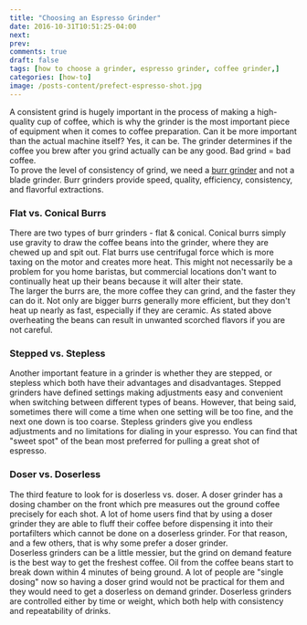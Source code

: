 ```yaml
---
title: "Choosing an Espresso Grinder"
date: 2016-10-31T10:51:25-04:00
next: 
prev: 
comments: true
draft: false
tags: [how to choose a grinder, espresso grinder, coffee grinder,]
categories: [how-to]
image: /posts-content/prefect-espresso-shot.jpg
---
```


<!-- LACEY "HOW TO CHOOSE THE RIGHT GRINDER" -->
<p>A consistent grind is hugely important in the process of making a high-quality cup of coffee, which is why the grinder is the most important piece of equipment when it comes to coffee preparation. Can it be more important than the actual machine itself? Yes, it can be. The grinder determines if the coffee you brew after you grind actually can be any good. Bad grind = bad coffee.<br>To prove the level of consistency of grind, we need a <a href="https://www.chriscoffee.com/Espresso_Grinders_s/3857.htm?utm_source=article&utm_medium=blog&utm_content=choosing-an-espresso-grinder" target="_blank">burr grinder</a> and not a blade grinder. Burr grinders provide speed, quality, efficiency, consistency, and flavorful extractions.</p>

<h3>Flat vs. Conical Burrs</h3>
<p>There are two types of burr grinders - flat & conical. Conical burrs simply use gravity to draw the coffee beans into the grinder, where they are chewed up and spit out. Flat burrs use centrifugal force which is more taxing on the motor and creates more heat. This might not necessarily be a problem for you home baristas, but commercial locations don't want to continually heat up their beans because it will alter their state.<br>The larger the burrs are, the more coffee they can grind, and the faster they can do it. Not only are bigger burrs generally more efficient, but they don't heat up nearly as fast, especially if they are ceramic. As stated above overheating the beans can result in unwanted scorched flavors if you are not careful.
</p>

<h3>Stepped vs. Stepless</h3>
<p>Another important feature in a grinder is whether they are stepped, or stepless which both have their advantages and disadvantages. Stepped grinders have defined settings making adjustments easy and convenient when switching between different types of beans. However, that being said, sometimes there will come a time when one setting will be too fine, and the next one down is too coarse. Stepless grinders give you endless adjustments and no limitations for dialing in your espresso. You can find that "sweet spot" of the bean most preferred for pulling a great shot of espresso.</p>

<h3>Doser vs. Doserless</h3>
The third feature to look for is doserless vs. doser. A doser grinder has a dosing chamber on the front which pre measures out the ground coffee precisely for each shot. A lot of home users find that by using a doser grinder they are able to fluff their coffee before dispensing it into their portafilters which cannot be done on a doserless grinder. For that reason, and a few others, that is why some prefer a doser grinder.<br>Doserless grinders can be a little messier, but the grind on demand feature is the best way to get the freshest coffee. Oil from the coffee beans start to break down within 4 minutes of being ground. A lot of people are "single dosing" now so having a doser grind would not be practical for them and they would need to get a doserless on demand grinder. Doserless grinders are controlled either by time or weight, which both help with consistency and repeatability of drinks.</p>

<!-- https://clivecoffee.com/blogs/learn/choosing-an-espresso-grinder -->



